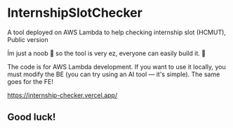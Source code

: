 # InternshipSlotChecker
A tool deployed on AWS Lambda to help checking internship slot (HCMUT), Public version

Ím just a noob 🥹 so the tool is very ez, everyone can easily build it. 🥹

The code is for AWS Lambda development. If you want to use it locally, you must modify the BE (you can try using an AI tool — it's simple). The same goes for the FE!

https://internship-checker.vercel.app/
## Good luck!
